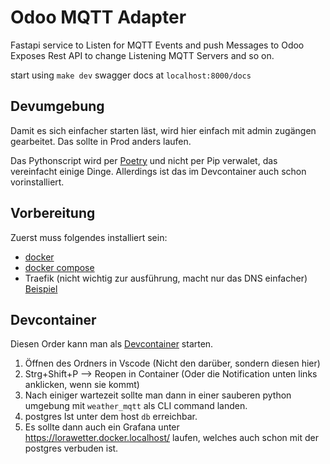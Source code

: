 # Odoo MQTT Adapter

Fastapi service to Listen for MQTT Events and push Messages to Odoo
Exposes Rest API to change Listening MQTT Servers and so on.


start using `make dev`
swagger docs at `localhost:8000/docs`


## Devumgebung

Damit es sich einfacher starten läst, wird hier einfach mit admin zugängen gearbeitet.
Das sollte in Prod anders laufen.

Das Pythonscript wird per [Poetry](https://python-poetry.org/docs/) und nicht per Pip verwalet, das vereinfacht einige Dinge.
Allerdings ist das im Devcontainer auch schon vorinstalliert.

## Vorbereitung

Zuerst muss folgendes installiert sein:
- [docker](https://www.docker.com/)
- [docker compose](https://docs.docker.com/compose/install/)
- Traefik (nicht wichtig zur ausführung, macht nur das DNS einfacher) [Beispiel](https://github.com/joshkreud/traefik_devproxy)

## Devcontainer

Diesen Order kann man als [Devcontainer](https://code.visualstudio.com/docs/devcontainers/containers) starten.

1. Öffnen des Ordners in Vscode (Nicht den darüber, sondern diesen hier)
2. Strg+Shift+P --> Reopen in Container (Oder die Notification unten links anklicken, wenn sie kommt)
3. Nach einiger wartezeit sollte man dann in einer sauberen python umgebung mit `weather_mqtt` als CLI command landen.
4. postgres Ist unter dem host `db` erreichbar.
5. Es sollte dann auch ein Grafana unter https://lorawetter.docker.localhost/ laufen, welches auch schon mit der postgres verbuden ist.
